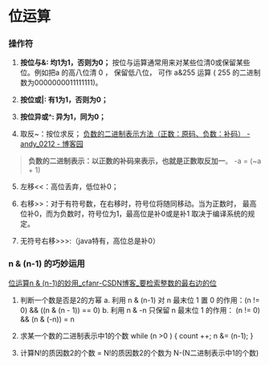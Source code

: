 # 位运算

### 操作符
1. **按位与&: 均1为1，否则为0；**
按位与运算通常用来对某些位清0或保留某些位。例如把a 的高八位清 0 ， 保留低八位， 可作 a&255 运算 ( 255 的二进制数为0000000011111111)。

2. **按位或|: 有1为1，否则为0；**

3. **按位异或^: 异为1，同为0；**

4. 取反~：按位求反；
[负数的二进制表示方法（正数：原码、负数：补码） - andy_0212 - 博客园](https://www.cnblogs.com/andy-0212/p/10323502.html)
> **负数的二进制表示：以正数的补码来表示，也就是正数取反加一**。       -a = (~a + 1)

5. 左移<<：高位丢弃，低位补0；

6. 右移>>：对于有符号数，在右移时，符号位将随同移动。当为正数时， 最高位补0，而为负数时，符号位为1，最高位是补0或是补1 取决于编译系统的规定。

7. 无符号右移>>>:（java特有，高位总是补0）


### n & (n-1) 的巧妙运用

[位运算n & (n-1)的妙用_cfanr-CSDN博客_要检索整数的最右边的位](https://blog.csdn.net/navyifanr/article/details/19496459)


1. 判断一个数是否是2的方幂
a. 利用 n & (n-1) 对 n 最末位 1 置 0 的作用：(n != 0) && ((n & (n - 1)) == 0)
b. 利用 n & -n 只保留 n 最末位 1 的作用： (n != 0) && (n & (-n)) = n  

2. 求某一个数的二进制表示中1的个数
while (n >0 ) {
      count ++;
      n &= (n-1);
}

3. 计算N!的质因数2的个数 = N!的质因数2的个数为 N-(N二进制表示中1的个数)